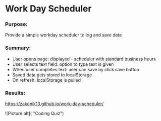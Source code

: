 # Work Day Scheduler

### Purpose:
  Provide a simple workday scheduler to log and save data
  
  
### Summary:

   * User opens page: displayed - scheduler with standard business hours
   * User selects text field: option to type text is given
   * When user completes text: user can save by click save button
   * Saved data gets stored to localStorage
   * On refresh: localStorage is pulled
   


### Results:

https://zakonik13.github.io/work-day-scheduler/

![Picture alt]( "Coding Quiz")
